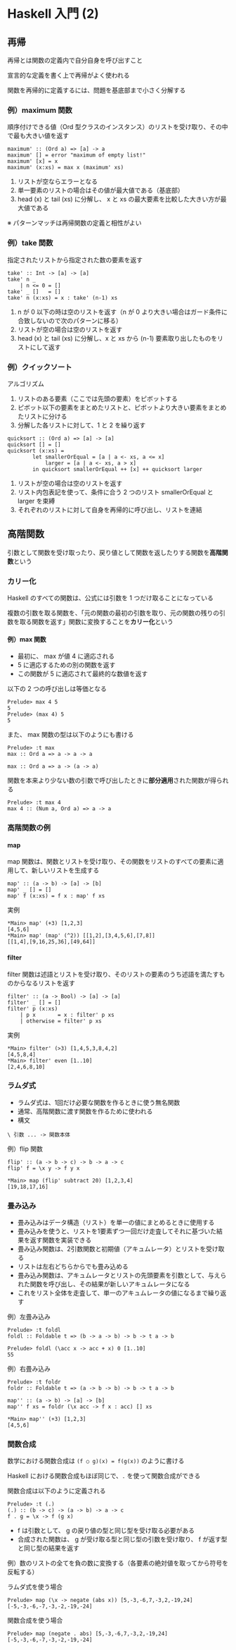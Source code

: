 # Haskell 入門 (2)

## 再帰

再帰とは関数の定義内で自分自身を呼び出すこと

宣言的な定義を書く上で再帰がよく使われる

関数を再帰的に定義するには、問題を基底部まで小さく分解する

### 例）maximum 関数
順序付けできる値（Ord 型クラスのインスタンス）のリストを受け取り、その中で最も大きい値を返す
```
maximum' :: (Ord a) => [a] -> a
maximum' [] = error "maximum of empty list!"
maximum' [x] = x
maximum' (x:xs) = max x (maximum' xs)
```

1. リストが空ならエラーとなる
2. 単一要素のリストの場合はその値が最大値である（基底部）
3. head (x) と tail (xs) に分解し、 x と xs の最大要素を比較した大きい方が最大値である

※ パターンマッチは再帰関数の定義と相性がよい

### 例）take 関数
指定されたリストから指定された数の要素を返す
```
take' :: Int -> [a] -> [a]
take' n _
    | n <= 0 = []
take' _ []   = []
take' n (x:xs) = x : take' (n-1) xs
```

1. n が 0 以下の時は空のリストを返す（n が 0 より大きい場合はガード条件に合致しないので次のパターンに移る）
2. リストが空の場合は空のリストを返す
3. head (x) と tail (xs) に分解し、x と xs から (n-1) 要素取り出したものをリストにして返す

### 例）クイックソート
アルゴリズム

1. リストのある要素（ここでは先頭の要素）をピボットする
2. ピボット以下の要素をまとめたリストと、ピボットより大きい要素をまとめたリストに分ける
3. 分解した各リストに対して、1 と 2 を繰り返す

```
quicksort :: (Ord a) => [a] -> [a]
quicksort [] = []
quicksort (x:xs) =
        let smallerOrEqual = [a | a <- xs, a <= x]
            larger = [a | a <- xs, a > x]
        in quicksort smallerOrEqual ++ [x] ++ quicksort larger
```

1. リストが空の場合は空のリストを返す
2. リスト内包表記を使って、条件に合う 2 つのリスト smallerOrEqual と larger を束縛
3. それぞれのリストに対して自身を再帰的に呼び出し、リストを連結


## 高階関数
引数として関数を受け取ったり、戻り値として関数を返したりする関数を**高階関数**という

### カリー化
Haskell のすべての関数は、公式には引数を 1 つだけ取ることになっている

複数の引数を取る関数を、「元の関数の最初の引数を取り、元の関数の残りの引数を取る関数を返す」関数に変換することを**カリー化**という

#### 例）max 関数

* 最初に、 max が値 4 に適応される
* 5 に適応するための別の関数を返す
* この関数が 5 に適応されて最終的な数値を返す

以下の 2 つの呼び出しは等価となる
```
Prelude> max 4 5
5
Prelude> (max 4) 5
5
```

また、 max 関数の型は以下のようにも書ける
```
Prelude> :t max
max :: Ord a => a -> a -> a

max :: Ord a => a -> (a -> a)
```

関数を本来より少ない数の引数で呼び出したときに**部分適用**された関数が得られる
```
Prelude> :t max 4
max 4 :: (Num a, Ord a) => a -> a
```

### 高階関数の例
#### map
map 関数は、関数とリストを受け取り、その関数をリストのすべての要素に適用して、新しいリストを生成する
```
map' :: (a -> b) -> [a] -> [b]
map' _ [] = []
map' f (x:xs) = f x : map' f xs
```

実例
```
*Main> map' (+3) [1,2,3]
[4,5,6]
*Main> map' (map' (^2)) [[1,2],[3,4,5,6],[7,8]]
[[1,4],[9,16,25,36],[49,64]]
```

#### filter
filter 関数は述語とリストを受け取り、そのリストの要素のうち述語を満たすものからなるリストを返す
```
filter' :: (a -> Bool) -> [a] -> [a]
filter' _ [] = []
filter' p (x:xs)
    | p x       = x : filter' p xs
    | otherwise = filter' p xs
```

実例
```
*Main> filter' (>3) [1,4,5,3,8,4,2]
[4,5,8,4]
*Main> filter' even [1..10]
[2,4,6,8,10]
```

### ラムダ式
* ラムダ式は、1回だけ必要な関数を作るときに使う無名関数
* 通常、高階関数に渡す関数を作るために使われる
* 構文
```
\ 引数 ... -> 関数本体
```

例）flip 関数
```
flip' :: (a -> b -> c) -> b -> a -> c
flip' f = \x y -> f y x

*Main> map (flip' subtract 20) [1,2,3,4]
[19,18,17,16]
```

### 畳み込み
* 畳み込みはデータ構造（リスト）を単一の値にまとめるときに使用する
* 畳み込みを使うと、リストを1要素ずつ一回だけ走査してそれに基づいた結果を返す関数を実装できる
* 畳み込み関数は、2引数関数と初期値（アキュムレータ）とリストを受け取る
* リストは左右どちらからでも畳み込める
* 畳み込み関数は、アキュムレータとリストの先頭要素を引数として、与えられた関数を呼び出し、その結果が新しいアキュムレータになる
* これをリスト全体を走査して、単一のアキュムレータの値になるまで繰り返す

例）左畳み込み
```
Prelude> :t foldl
foldl :: Foldable t => (b -> a -> b) -> b -> t a -> b

Prelude> foldl (\acc x -> acc + x) 0 [1..10]
55
```

例）右畳み込み
```
Prelude> :t foldr
foldr :: Foldable t => (a -> b -> b) -> b -> t a -> b

map'' :: (a -> b) -> [a] -> [b]
map'' f xs = foldr (\x acc -> f x : acc) [] xs

*Main> map'' (+3) [1,2,3]
[4,5,6]
```

### 関数合成
数学における関数合成は `(f ○ g)(x) = f(g(x))` のように書ける

Haskell における関数合成もほぼ同じで、`.` を使って関数合成ができる

関数合成は以下のように定義される
```
Prelude> :t (.)
(.) :: (b -> c) -> (a -> b) -> a -> c
f . g = \x -> f (g x)
```

* f は引数として、 g の戻り値の型と同じ型を受け取る必要がある
* 合成された関数は、 g が受け取る型と同じ型の引数を受け取り、 f が返す型と同じ型の結果を返す

例）数のリストの全てを負の数に変換する（各要素の絶対値を取ってから符号を反転する）

ラムダ式を使う場合
```
Prelude> map (\x -> negate (abs x)) [5,-3,-6,7,-3,2,-19,24]
[-5,-3,-6,-7,-3,-2,-19,-24]
```

関数合成を使う場合
```
Prelude> map (negate . abs) [5,-3,-6,7,-3,2,-19,24]
[-5,-3,-6,-7,-3,-2,-19,-24]
```



